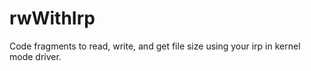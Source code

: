 rwWithIrp
=========

Code fragments to read, write, and get file size using your irp in kernel mode driver.